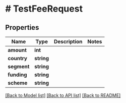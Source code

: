 # # TestFeeRequest

## Properties

Name | Type | Description | Notes
------------ | ------------- | ------------- | -------------
**amount** | **int** |  |
**country** | **string** |  |
**segment** | **string** |  |
**funding** | **string** |  |
**scheme** | **string** |  |

[[Back to Model list]](../../README.md#models) [[Back to API list]](../../README.md#endpoints) [[Back to README]](../../README.md)
